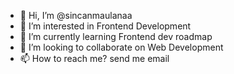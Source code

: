 - 👋 Hi, I’m @sincanmaulanaa
- 👀 I’m interested in Frontend Development
- 🌱 I’m currently learning Frontend dev roadmap 
- 💞️ I’m looking to collaborate on Web Development
- 📫 How to reach me? send me email

<!---
sincanmaulanaa/sincanmaulanaa is a ✨ special ✨ repository because its `README.md` (this file) appears on your GitHub profile.
You can click the Preview link to take a look at your changes.
--->
